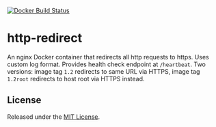 [![Docker Build Status](https://img.shields.io/docker/build/datacite/http-redirect.svg)](https://hub.docker.com/r/datacite/http-redirect/)

# http-redirect

An nginx Docker container that redirects all http requests to https. Uses custom log format. Provides health check endpoint at `/heartbeat`.
Two versions: image tag `1.2` redirects to same URL via HTTPS, image tag `1.2root` redirects to host root via HTTPS instead.

## License
Released under the [MIT License](https://github.com/datacite/http-redirect/blob/master/LICENSE).
